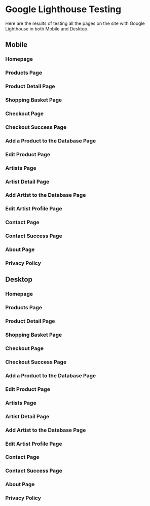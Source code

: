 # Google Lighthouse Testing

Here are the results of testing all the pages on the site with Google Lighthouse in both Mobile and Desktop.

## Mobile

### Homepage

### Products Page

### Product Detail Page

### Shopping Basket Page

### Checkout Page

### Checkout Success Page

### Add a Product to the Database Page

### Edit Product Page

### Artists Page

### Artist Detail Page

### Add Artist to the Database Page

### Edit Artist Profile Page

### Contact Page

### Contact Success Page

### About Page

### Privacy Policy

## Desktop

### Homepage

### Products Page

### Product Detail Page

### Shopping Basket Page

### Checkout Page

### Checkout Success Page

### Add a Product to the Database Page

### Edit Product Page

### Artists Page

### Artist Detail Page

### Add Artist to the Database Page

### Edit Artist Profile Page

### Contact Page

### Contact Success Page

### About Page

### Privacy Policy


